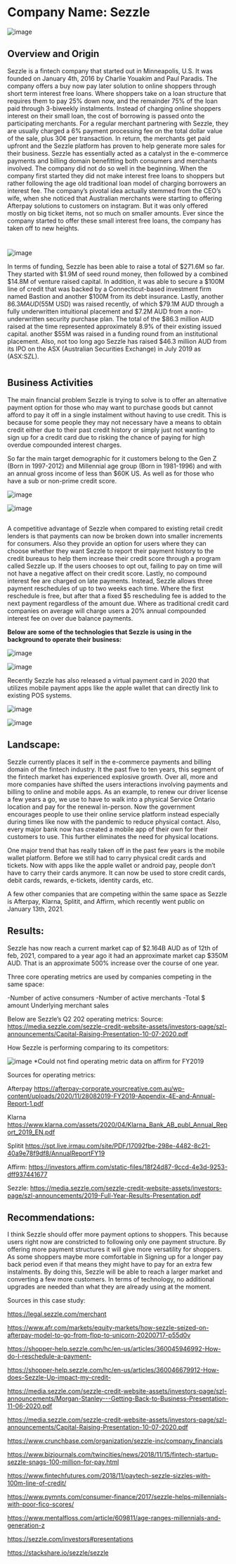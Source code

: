 # **Company Name:** Sezzle

![image](sezzle.jpg)

## **Overview and Origin**

Sezzle is a fintech company that started out in Minneapolis, U.S. It was founded on January 4th, 2016 by Charlie Youakim and Paul Paradis. The company offers a buy now pay later solution to online shoppers through short term interest free loans. Where shoppers take on a loan structure that requires them to pay 25% down now, and the remainder 75% of the loan paid through 3-biweekly instalments. Instead of charging online shoppers interest on their small loan, the cost of borrowing is passed onto the participating merchants. For a regular merchant partnering with Sezzle, they are usually charged a 6% payment processing fee on the total dollar value of the sale, plus 30¢ per transaction. In return, the merchants get paid upfront and the Sezzle platform has proven to help generate more sales for their business. Sezzle has essentially acted as a catalyst in the e-commerce payments and billing domain benefitting both consumers and merchants involved.
The company did not do so well in the beginning. When the company first started they did not make interest free loans to shoppers but rather following the age old traditional loan model of charging borrowers an interest fee. The company’s pivotal idea actually stemmed from the CEO’s wife, when she noticed that Australian merchants were starting to offering Afterpay solutions to customers on instagram. But it was only offered mostly on big ticket items, not so much on smaller amounts. Ever since the company started to offer these small interest free loans, the company has taken off to new heights.

# 
![image](structure.png)

In terms of funding, Sezzle has been able to raise a total of $271.6M so far. They started with $1.9M of seed round money, then followed by a combined $14.8M of venture raised capital. In addition, it was able to secure a $100M line of credit that was backed by a Connecticut-based investment firm named Bastion and another $100M from its debt insurance. Lastly, another $86.3M AUD ($55M USD) was raised recently, of which $79.1M AUD through a fully underwritten intuitional placement and $7.2M AUD from a non-underwritten security purchase plan. The total of the $86.3 million AUD raised at the time represented approximately 8.9% of their existing issued capital. another $55M was raised in a funding round from an institutional placement. Also, not too long ago Sezzle has raised $46.3 million AUD from its IPO on the ASX (Australian Securities Exchange) in July 2019 as (ASX:SZL).

# 

## Business Activities

The main financial problem Sezzle is trying to solve is to offer an alternative payment option for those who may want to purchase goods but cannot afford to pay it off in a single instalment without having to use credit. This is because for some people they may not necessary have a means to obtain credit either due to their past credit history or simply just not wanting to sign up for a credit card due to risking the chance of paying for high overdue compounded interest charges. 

So far the main target demographic for it customers belong to the Gen Z (Born in 1997-2012) and Millennial age group (Born in 1981-1996) and with an annual gross income of less than $60K US. As well as for those who have a sub or non-prime credit score. 

![image](demo3.png)

![image](demo2.png)
## 

A competitive advantage of Sezzle when compared to existing retail credit lenders is that payments can now be broken down into smaller increments for consumers. Also they provide an option for users where they can choose whether they want Sezzle to report their payment history to the credit bureaus to help them increase their credit score through a program called Sezzle up. If the users chooses to opt out, failing to pay on time will not have a negative affect on their credit score. Lastly, no compound interest fee are charged on late payments. Instead, Sezzle allows three payment reschedules of up to two weeks each time. Where the first reschedule is free, but after that a fixed $5 rescheduling fee is added to the next payment regardless of the amount due. Where as traditional credit card companies on average will charge users a 20% annual compounded interest fee on over due balance payments. 

**Below are some of the technologies that Sezzle is using in the background to operate their business:**

![image](tech1.png)

![image](tech2.png)

Recently Sezzle has also released a virtual payment card in 2020 that utilizes mobile payment apps like the apple wallet that can directly link to existing POS systems.

![image](tech4.png)

![image](tech3.png)

## Landscape:

Sezzle currently places it self in the e-commerce payments and billing domain of the fintech industry. It the past five to ten years, this segment of the fintech market has experienced explosive growth. Over all, more and more companies have shifted the users interactions involving payments and billing to online and mobile apps. As an example, to renew our driver license a few years a go, we use to have to walk into a physical Service Ontario location and pay for the renewal in-person. Now the government encourages people to use their online service platform instead especially during times like now with the pandemic to reduce physical contact. Also, every major bank now has created a mobile app of their own for their customers to use. This further eliminates the need for physical locations. 

One major trend that has really taken off in the past few years is the mobile wallet platform. Before we still had to carry physical credit cards and tickets. Now with apps like the apple wallet or android pay, people don’t have to carry their cards anymore. It can now be used to store credit cards, debit cards, rewards, e-tickets, identity cards, etc.

A few other companies that are competing within the same space as Sezzle is Afterpay, Klarna, Splitit, and Affirm, which recently went public on January 13th, 2021. 

## Results:

Sezzle has now reach a current market cap of $2.164B AUD as of 12th of feb, 2021, compared to a year ago it had an approximate market cap $350M AUD. That is an approximate 500% increase over the course of one year.

Three core operating metrics are used by companies competing in the same space:

-Number of active consumers
-Number of active merchants
-Total $ amount Underlying merchant sales

Below are Sezzle’s Q2 202 operating metrics:
Source: https://media.sezzle.com/sezzle-credit-website-assets/investors-page/szl-announcements/Capital-Raising-Presentation-10-07-2020.pdf

How Sezzle is performing comparing to its competitors:

![image](compare.png)
*Could not find operating metric data on affirm for FY2019


Sources for operating metrics:

Afterpay
https://afterpay-corporate.yourcreative.com.au/wp-content/uploads/2020/11/28082019-FY2019-Appendix-4E-and-Annual-Report-1.pdf

Klarna
https://www.klarna.com/assets/2020/04/Klarna_Bank_AB_publ_Annual_Report_2019_EN.pdf

Splitit
https://spt.live.irmau.com/site/PDF/17092fbe-298e-4482-8c21-40a9e78f9df8/AnnualReportFY19

Affirm:
https://investors.affirm.com/static-files/18f24d87-9ccd-4e3d-9253-dff937441677

Sezzle:
https://media.sezzle.com/sezzle-credit-website-assets/investors-page/szl-announcements/2019-Full-Year-Results-Presentation.pdf

## Recommendations:

I think Sezzle should offer more payment options to shoppers. This because users right now are constricted to following only one payment structure. By offering more payment structures it will give more versatility for shoppers. As some shoppers maybe more comfortable in Signing up for a longer pay back period even if that means they might have to pay for an extra few instalments. By doing this, Sezzle will be able to reach a larger market and converting a few more customers. In terms of technology, no additional upgrades are needed than what they are already using at the moment. 

Sources in this case study:

https://legal.sezzle.com/merchant

https://www.afr.com/markets/equity-markets/how-sezzle-seized-on-afterpay-model-to-go-from-flop-to-unicorn-20200717-p55d0v

https://shopper-help.sezzle.com/hc/en-us/articles/360045946992-How-do-I-reschedule-a-payment-

https://shopper-help.sezzle.com/hc/en-us/articles/360046679912-How-does-Sezzle-Up-impact-my-credit-

https://media.sezzle.com/sezzle-credit-website-assets/investors-page/szl-announcements/Morgan-Stanley---Getting-Back-to-Business-Presentation-11-06-2020.pdf

https://media.sezzle.com/sezzle-credit-website-assets/investors-page/szl-announcements/Capital-Raising-Presentation-10-07-2020.pdf

https://www.crunchbase.com/organization/sezzle-inc/company_financials

https://www.bizjournals.com/twincities/news/2018/11/15/fintech-startup-sezzle-snags-100-million-for-pay.html

https://www.fintechfutures.com/2018/11/paytech-sezzle-sizzles-with-100m-line-of-credit/

https://www.pymnts.com/consumer-finance/2017/sezzle-helps-millennials-with-poor-fico-scores/

https://www.mentalfloss.com/article/609811/age-ranges-millennials-and-generation-z

https://sezzle.com/investors#presentations

https://stackshare.io/sezzle/sezzle
